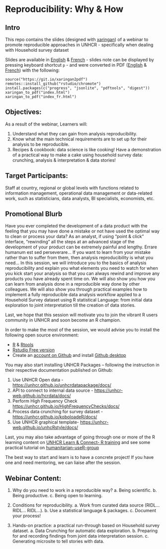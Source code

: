 # Reproducibility: Why & How

## Intro 

This repo contains the slides (designed with [xaringan](https://bookdown.org/yihui/rmarkdown/xaringan-format.html)) of a webinar to promote reproducible approaches in UNHCR - specifically when dealing with Household survey dataset

Slides are available in [English](https://unhcr-americas.github.io/reproducibility/index.html) & [French](https://unhcr-americas.github.io/reproducibility/index_fr.html) - slides note can be displayed by pressing keyboard shortcut `p` - and were converted in PDF ([English](https://unhcr-americas.github.io/reproducibility/index.pdf) & [French](https://unhcr-americas.github.io/reproducibility/index_fr.pdf)) with the following:

```{r }
source("https://git.io/xaringan2pdf")
remotes::install_github("rstudio/chromote")
install.packages(c("progress", "jsonlite", "pdftools", "digest"))
xaringan_to_pdf("index.html")
xaringan_to_pdf("index_fr.html")
```

## Objectives:
As a result of the webinar, Learners will:
1.	Understand what they can gain from analysis reproducibility.
2.	Know what the main technical requirements are to set up for their analysis to be reproducible.
3.	Recipes & cookbook: data science is like cooking! Have a demonstration of a practical way to make a cake using household survey data: crunching, analysis & interpretation & data stories!

##  Target Participants:
Staff at country, regional or global levels with functions related to information management, operational data management or data-related work, such as statisticians, data analysts, BI specialists, economists, etc.

## Promotional Blurb

Have you ever completed the development of a data product with the feeling that you may have done a mistake or not have used the optimal way to clean or process your data? 
As an analyst, if using “point & click” interface, “rewinding” all the steps at an advanced stage of the development of your product can be extremely painful and lengthy. Errare humanum est sed perseverare... If you want to learn from your mistake rather than to suffer from them, then analysis reproducibility is what you need...
In this session, we will introduce you to the basics of analysis reproducibility and explain you what elements you need to watch for when you kick start your analysis so that you can always rewind and improve any products you have already spent time on. We will also show you how you can learn from analysis done in a reproducible way done by other colleagues.
We will also show you through practical examples how to implement a fully reproducible data analysis workflow applied to a Household Survey dataset using R statistical Language: from initial data exploration to joint interpretation till the creation of data stories. 

Last, we hope that this session will motivate you to join the vibrant R users community in UNHCR and soon become an R champion. 

In order to make the most of the session, we would advise you to install the following open source environment:
-	[R](https://cran.r-project.org/bin/windows/base/) & [Rtools]()
-	[Rstudio Free version](https://www.rstudio.com/products/rstudio/download/)
-	Create an [account on Github](https://github.com/join?)  and install [Github desktop](https://desktop.github.com/)

You may also start installing UNHCR Packages – following the instruction in their respective documentation published on Github:
1.	Use UNHCR Open data  - https://unhcr.github.io/unhcrdatapackage/docs/ 
2.	API to connect to internal data source - https://unhcr-web.github.io/hcrdata/docs/
3.	Perform High Frequency Check https://unhcr.github.io/HighFrequencyChecks/docs/
4.	Process data crunching for survey dataset - https://unhcr.github.io/koboloadeR/docs/ 
5.	Use UNHCR graphical template- https://unhcr-web.github.io/unhcRstyle/docs/

Last, you may also take advantage of going through one or more of the R learning content on  [UNHCR Learn & Connect- R training](https://unhcr.csod.com/ui/lms-learner-playlist/PlaylistDetails?playlistId=e90e2279-e3a4-4ef2-8b74-757f91d224b2)  and see some practical tutorial on [humanitarian-useR-group](https://humanitarian-user-group.github.io/)

The best way to start and learn is to have a concrete project! If you have one and need mentoring, we can liaise after the session.

## Webinar Content:

1.	Why do you need to work in a reproducible way?
a.	Being scientific.
b.	Being productive.
c.	Being open to learning.

2.	Conditions for reproducibility.
a.	Work from curated data source (RIDL... RIDL... RIDL...).
b.	Use a statistical language & packages.
c.	Document your process!

3.	Hands-on practice: a practical run-through based on Household survey dataset.
a.	Data Crunching for automatic data exploration.
b.	Preparing for and recording findings from joint data interpretation session.
c.	Generating microsite to tell stories with data.


